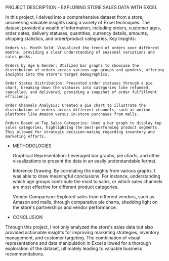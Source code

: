 PROJECT DESCRIPTION - EXPLORING STORE SALES DATA WITH EXCEL

In this project, I delved into a comprehensive dataset from a store, uncovering valuable insights using a variety of Excel techniques. The dataset provided a wealth of information, including orders, customer ages, order dates, delivery statuses, quantities, currency details, amounts, shipping statistics, and order/product categories.
Key Insights:

    Orders vs. Month Sold: Visualized the trend of orders over different months, providing a clear understanding of seasonal variations and sales peaks.

    Orders by Age & Gender: Utilized bar graphs to showcase the distribution of orders across various age groups and genders, offering insights into the store's target demographics.

    Order Status Distribution: Presented order statuses through a pie chart, breaking down the statuses into categories like refunded, cancelled, and delivered, providing a snapshot of order fulfillment efficiency.

    Order Channels Analysis: Created a pie chart to illustrate the distribution of orders across different channels, such as online platforms like Amazon versus in-store purchases from malls.

    Orders Based on Top Sales Categories: Used a bar graph to display top sales categories, highlighting the best-performing product segments. This allowed for strategic decision-making regarding inventory and marketing efforts.

- METHODOLOGIES

    Graphical Representation: Leveraged bar graphs, pie charts, and other visualizations to present the data in an easily understandable format.

    Inference Drawing: By correlating the insights from various graphs, I was able to draw meaningful conclusions. For instance, understanding which age groups contribute the most to sales, or which sales channels are most effective for different product categories.

    Vendor Comparison: Explored sales from different vendors, such as Amazon and malls, through comparative pie charts, shedding light on the store's partnerships and vendor performance.

- CONCLUSION

Through this project, I not only analyzed the store's sales data but also provided actionable insights for improving marketing strategies, inventory management, and customer targeting. The combination of visual representations and data manipulation in Excel allowed for a thorough exploration of the dataset, ultimately leading to valuable business recommendations.
